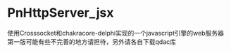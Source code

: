 # PnHttpServer_jsx
使用Crosssocket和chakracore-delphi实现的一个javascript引擎的web服务器
第一版可能有些不完善的地方请担待，另外请各自下载qdac库
